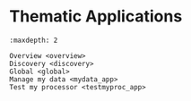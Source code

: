 # Thematic Applications

```{toctree}
:maxdepth: 2

Overview <overview>
Discovery <discovery>
Global <global>
Manage my data <mydata_app>
Test my processor <testmyproc_app>
```
